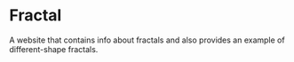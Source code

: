 # Fractal
A website that contains info about fractals and also provides an example of different-shape fractals.
